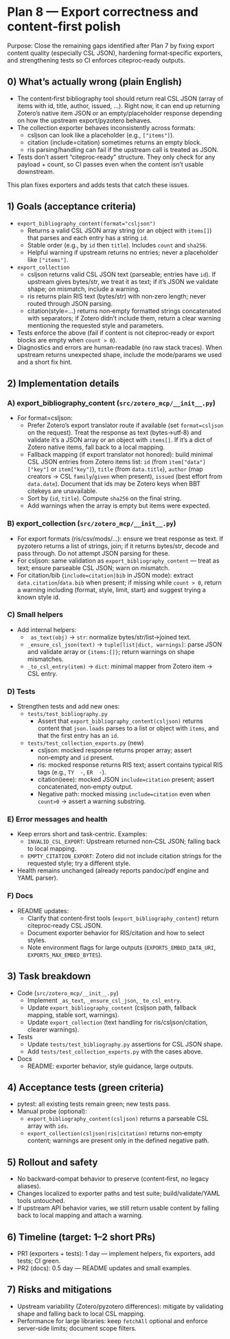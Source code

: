 # Plan 8 — Export correctness and content‑first polish

Purpose: Close the remaining gaps identified after Plan 7 by fixing export content quality (especially CSL JSON), hardening format‑specific exporters, and strengthening tests so CI enforces citeproc‑ready outputs.

## 0) What’s actually wrong (plain English)

- The content‑first bibliography tool should return real CSL JSON (array of items with id, title, author, issued, …). Right now, it can end up returning Zotero’s native item JSON or an empty/placeholder response depending on how the upstream export/pyzotero behaves.
- The collection exporter behaves inconsistently across formats:
  - csljson can look like a placeholder (e.g., `["items"]`).
  - citation (include=citation) sometimes returns an empty block.
  - ris parsing/handling can fail if the upstream call is treated as JSON.
- Tests don’t assert “citeproc‑ready” structure. They only check for any payload + count, so CI passes even when the content isn’t usable downstream.

This plan fixes exporters and adds tests that catch these issues.

## 1) Goals (acceptance criteria)

- `export_bibliography_content(format="csljson")`
  - Returns a valid CSL JSON array string (or an object with `items[]`) that parses and each entry has a string `id`.
  - Stable order (e.g., by `id` then `title`). Includes `count` and `sha256`.
  - Helpful warning if upstream returns no entries; never a placeholder like `["items"]`.
- `export_collection`
  - csljson returns valid CSL JSON text (parseable; entries have `id`). If upstream gives bytes/str, we treat it as text; if it’s JSON we validate shape; on mismatch, include a warning.
  - ris returns plain RIS text (bytes/str) with non‑zero length; never routed through JSON parsing.
  - citation(style=...) returns non‑empty formatted strings concatenated with separators; if Zotero didn’t include them, return a clear warning mentioning the requested style and parameters.
- Tests enforce the above (fail if content is not citeproc‑ready or export blocks are empty when `count > 0`).
- Diagnostics and errors are human‑readable (no raw stack traces). When upstream returns unexpected shape, include the mode/params we used and a short fix hint.

## 2) Implementation details

### A) export_bibliography_content (`src/zotero_mcp/__init__.py`)

- For format=csljson:
  - Prefer Zotero’s export translator route if available (set `format=csljson` on the request). Treat the response as text (bytes→utf‑8) and validate it’s a JSON array or an object with `items[]`. If it’s a dict of Zotero native items, fall back to a local mapping.
  - Fallback mapping (if export translator not honored): build minimal CSL JSON entries from Zotero items list: `id` (from `item["data"]["key"]` or `item["key"]`), `title` (from `data.title`), `author` (map creators → CSL `family`/`given` when present), `issued` (best effort from `data.date`). Document that ids may be Zotero keys when BBT citekeys are unavailable.
  - Sort by (`id`, `title`). Compute `sha256` on the final string.
  - Add warnings when the array is empty but items were expected.

### B) export_collection (`src/zotero_mcp/__init__.py`)

- For export formats (ris/csv/mods/…): ensure we treat response as text. If pyzotero returns a list of strings, join; if it returns bytes/str, decode and pass through. Do not attempt JSON parsing for these.
- For csljson: same validation as `export_bibliography_content` — treat as text; ensure parseable CSL JSON; warn on mismatch.
- For citation/bib (`include=citation|bib` in JSON mode): extract `data.citation`/`data.bib` when present; if missing while `count > 0`, return a warning including (format, style, limit, start) and suggest trying a known style id.

### C) Small helpers

- Add internal helpers:
  - `
as_text(obj)` → `str`: normalize bytes/str/list→joined text.
  - `_ensure_csl_json(text)` → `tuple[list|dict, warnings]`: parse JSON and validate array or `{items:[]}`; return warnings on shape mismatches.
  - `_to_csl_entry(item)` → `dict`: minimal mapper from Zotero item → CSL entry.

### D) Tests

- Strengthen tests and add new ones:
  - `tests/test_bibliography.py`
    - Assert that `export_bibliography_content(csljson)` returns content that `json.loads` parses to a list or object with `items`, and that the first entry has an `id`.
  - `tests/test_collection_exports.py` (new)
    - csljson: mocked response returns proper array; assert non‑empty and `id` present.
    - ris: mocked response returns RIS text; assert contains typical RIS tags (e.g., `TY  -`, `ER  -`).
    - citation(ieee): mocked JSON `include=citation` present; assert concatenated, non‑empty output.
    - Negative path: mocked missing `include=citation` even when `count>0` → assert a warning substring.

### E) Error messages and health

- Keep errors short and task‑centric. Examples:
  - `INVALID_CSL_EXPORT`: Upstream returned non‑CSL JSON; falling back to local mapping.
  - `EMPTY_CITATION_EXPORT`: Zotero did not include citation strings for the requested style; try a different style.
- Health remains unchanged (already reports pandoc/pdf engine and YAML parser).

### F) Docs

- README updates:
  - Clarify that content‑first tools (`export_bibliography_content`) return citeproc‑ready CSL JSON.
  - Document exporter behavior for RIS/citation and how to select styles.
  - Note environment flags for large outputs (`EXPORTS_EMBED_DATA_URI`, `EXPORTS_MAX_EMBED_BYTES`).

## 3) Task breakdown

- Code (`src/zotero_mcp/__init__.py`)
  - Implement `_as_text`, `_ensure_csl_json`, `_to_csl_entry`.
  - Update `export_bibliography_content` (csljson path, fallback mapping, stable sort, warnings).
  - Update `export_collection` (text handling for ris/csljson/citation, clearer warnings).
- Tests
  - Update `tests/test_bibliography.py` assertions for CSL JSON shape.
  - Add `tests/test_collection_exports.py` with the cases above.
- Docs
  - README: exporter behavior, style guidance, large outputs.

## 4) Acceptance tests (green criteria)

- pytest: all existing tests remain green; new tests pass.
- Manual probe (optional):
  - `export_bibliography_content(csljson)` returns a parseable CSL array with `ids`.
  - `export_collection(csljson|ris|citation)` returns non‑empty content; warnings are present only in the defined negative path.

## 5) Rollout and safety

- No backward‑compat behavior to preserve (content‑first, no legacy aliases).
- Changes localized to exporter paths and test suite; build/validate/YAML tools untouched.
- If upstream API behavior varies, we still return usable content by falling back to local mapping and attach a warning.

## 6) Timeline (target: 1–2 short PRs)

- PR1 (exporters + tests): 1 day — implement helpers, fix exporters, add tests; CI green.
- PR2 (docs): 0.5 day — README updates and small examples.

## 7) Risks and mitigations

- Upstream variability (Zotero/pyzotero differences): mitigate by validating shape and falling back to local CSL mapping.
- Performance for large libraries: keep `fetchAll` optional and enforce server‑side limits; document scope filters.
